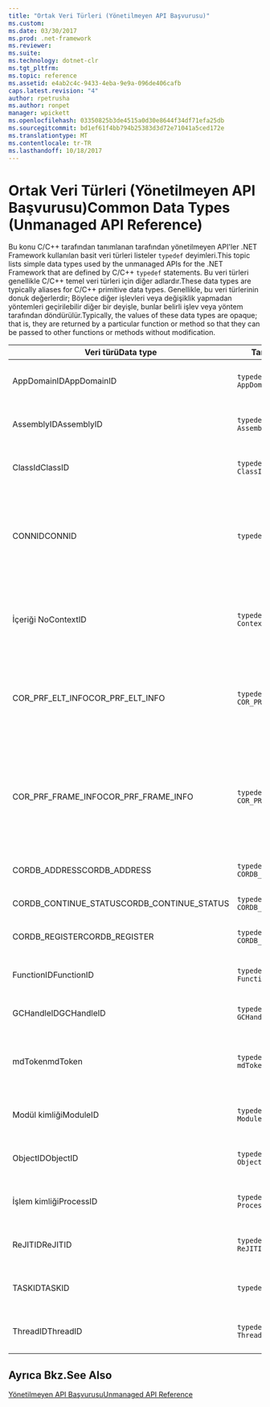 ```yaml
---
title: "Ortak Veri Türleri (Yönetilmeyen API Başvurusu)"
ms.custom: 
ms.date: 03/30/2017
ms.prod: .net-framework
ms.reviewer: 
ms.suite: 
ms.technology: dotnet-clr
ms.tgt_pltfrm: 
ms.topic: reference
ms.assetid: e4ab2c4c-9433-4eba-9e9a-096de406cafb
caps.latest.revision: "4"
author: rpetrusha
ms.author: ronpet
manager: wpickett
ms.openlocfilehash: 03350825b3de4515a0d30e8644f34df71efa25db
ms.sourcegitcommit: bd1ef61f4bb794b25383d3d72e71041a5ced172e
ms.translationtype: MT
ms.contentlocale: tr-TR
ms.lasthandoff: 10/18/2017
---
```

# <a name="common-data-types-unmanaged-api-reference"></a><span data-ttu-id="e2e58-102">Ortak Veri Türleri (Yönetilmeyen API Başvurusu)</span><span class="sxs-lookup"><span data-stu-id="e2e58-102">Common Data Types (Unmanaged API Reference)</span></span>
<span data-ttu-id="e2e58-103">Bu konu C/C++ tarafından tanımlanan tarafından yönetilmeyen API'ler .NET Framework kullanılan basit veri türleri listeler `typedef` deyimleri.</span><span class="sxs-lookup"><span data-stu-id="e2e58-103">This topic lists simple data types used by the unmanaged APIs for the .NET Framework that are defined by C/C++ `typedef` statements.</span></span> <span data-ttu-id="e2e58-104">Bu veri türleri genellikle C/C++ temel veri türleri için diğer adlardır.</span><span class="sxs-lookup"><span data-stu-id="e2e58-104">These data types are typically aliases for C/C++ primitive data types.</span></span> <span data-ttu-id="e2e58-105">Genellikle, bu veri türlerinin donuk değerlerdir; Böylece diğer işlevleri veya değişiklik yapmadan yöntemleri geçirilebilir diğer bir deyişle, bunlar belirli işlev veya yöntem tarafından döndürülür.</span><span class="sxs-lookup"><span data-stu-id="e2e58-105">Typically, the values of these data types are opaque; that is, they are returned by a particular function or method so that they can be passed to other functions or methods without modification.</span></span>  
  
|<span data-ttu-id="e2e58-106">Veri türü</span><span class="sxs-lookup"><span data-stu-id="e2e58-106">Data type</span></span>|<span data-ttu-id="e2e58-107">Tanım</span><span class="sxs-lookup"><span data-stu-id="e2e58-107">Definition</span></span>|<span data-ttu-id="e2e58-108">Tanımlanan</span><span class="sxs-lookup"><span data-stu-id="e2e58-108">Defined in</span></span>|<span data-ttu-id="e2e58-109">Açıklama</span><span class="sxs-lookup"><span data-stu-id="e2e58-109">Description</span></span>|  
|---------------|----------------|----------------|-----------------|  
|<span data-ttu-id="e2e58-110">AppDomainID</span><span class="sxs-lookup"><span data-stu-id="e2e58-110">AppDomainID</span></span>|`typedef UINT_PTR AppDomainID;`|<span data-ttu-id="e2e58-111">corprof.h</span><span class="sxs-lookup"><span data-stu-id="e2e58-111">corprof.h</span></span>|<span data-ttu-id="e2e58-112">Uygulama etki alanı tanımlayıcısı.</span><span class="sxs-lookup"><span data-stu-id="e2e58-112">The identifier of an application domain.</span></span>|  
|<span data-ttu-id="e2e58-113">AssemblyID</span><span class="sxs-lookup"><span data-stu-id="e2e58-113">AssemblyID</span></span>|`typedef UINT_PTR AssemblyID;`|<span data-ttu-id="e2e58-114">corprof.h</span><span class="sxs-lookup"><span data-stu-id="e2e58-114">corprof.h</span></span>|<span data-ttu-id="e2e58-115">Bir derleme tanımlayıcı.</span><span class="sxs-lookup"><span data-stu-id="e2e58-115">The identifier of an assembly.</span></span>|  
|<span data-ttu-id="e2e58-116">ClassId</span><span class="sxs-lookup"><span data-stu-id="e2e58-116">ClassID</span></span>|`typedef UINT_PTR ClassID;`|<span data-ttu-id="e2e58-117">corprof.h</span><span class="sxs-lookup"><span data-stu-id="e2e58-117">corprof.h</span></span>|<span data-ttu-id="e2e58-118">Yönetilen sınıf tanımlayıcısı.</span><span class="sxs-lookup"><span data-stu-id="e2e58-118">The identifier of a managed class.</span></span>|  
|<span data-ttu-id="e2e58-119">CONNID</span><span class="sxs-lookup"><span data-stu-id="e2e58-119">CONNID</span></span>|`typedef DWORD CONNID;`|<span data-ttu-id="e2e58-120">cordebug.h, mscoree.h</span><span class="sxs-lookup"><span data-stu-id="e2e58-120">cordebug.h, mscoree.h</span></span>|<span data-ttu-id="e2e58-121">Microsoft SQL Server örneğine bağlı bir iş parçacığı için bağlantı kimliği.</span><span class="sxs-lookup"><span data-stu-id="e2e58-121">The connection identifier for a thread that is connected to an instance of Microsoft SQL Server.</span></span>|  
|<span data-ttu-id="e2e58-122">İçeriği No</span><span class="sxs-lookup"><span data-stu-id="e2e58-122">ContextID</span></span>|`typedef UINT_PTR ContextID;`|<span data-ttu-id="e2e58-123">corprof.h</span><span class="sxs-lookup"><span data-stu-id="e2e58-123">corprof.h</span></span>|<span data-ttu-id="e2e58-124">Belirli bir yönetilen iş parçacığı ile ilişkili Bağlam tanıtıcısı.</span><span class="sxs-lookup"><span data-stu-id="e2e58-124">The identifier of the context associated with a particular managed thread.</span></span>|  
|<span data-ttu-id="e2e58-125">COR_PRF_ELT_INFO</span><span class="sxs-lookup"><span data-stu-id="e2e58-125">COR_PRF_ELT_INFO</span></span>|`typedef UINT_PTR COR_PRF_ELT_INFO;`|<span data-ttu-id="e2e58-126">corprof.h</span><span class="sxs-lookup"><span data-stu-id="e2e58-126">corprof.h</span></span>|<span data-ttu-id="e2e58-127">Belirli Yığın çerçevesi ilgili bilgileri temsil eder donuk işleci.</span><span class="sxs-lookup"><span data-stu-id="e2e58-127">An opaque handle that represents information about a particular stack frame.</span></span>|  
|<span data-ttu-id="e2e58-128">COR_PRF_FRAME_INFO</span><span class="sxs-lookup"><span data-stu-id="e2e58-128">COR_PRF_FRAME_INFO</span></span>|`typedef UINT_PTR COR_PRF_FRAME_INFO;`|<span data-ttu-id="e2e58-129">corprof.h</span><span class="sxs-lookup"><span data-stu-id="e2e58-129">corprof.h</span></span>|<span data-ttu-id="e2e58-130">Bir opak işaret yığın çerçevesi için işler.</span><span class="sxs-lookup"><span data-stu-id="e2e58-130">An opaque handle that points to a stack frame.</span></span> <span data-ttu-id="e2e58-131">Geçirilen yalnızca geri çağırma sırasında geçerli değil.</span><span class="sxs-lookup"><span data-stu-id="e2e58-131">It is valid only during the callback to which it is passed.</span></span>|  
|<span data-ttu-id="e2e58-132">CORDB_ADDRESS</span><span class="sxs-lookup"><span data-stu-id="e2e58-132">CORDB_ADDRESS</span></span>|`typedef ULONG64 CORDB_ADDRESS;`|<span data-ttu-id="e2e58-133">cordebug.h</span><span class="sxs-lookup"><span data-stu-id="e2e58-133">cordebug.h</span></span>|<span data-ttu-id="e2e58-134">Bellekteki bir adresi.</span><span class="sxs-lookup"><span data-stu-id="e2e58-134">An address in memory.</span></span>|  
|<span data-ttu-id="e2e58-135">CORDB_CONTINUE_STATUS</span><span class="sxs-lookup"><span data-stu-id="e2e58-135">CORDB_CONTINUE_STATUS</span></span>|`typedef DWORD CORDB_CONTINUE_STATUS;`|<span data-ttu-id="e2e58-136">cordebug.h</span><span class="sxs-lookup"><span data-stu-id="e2e58-136">cordebug.h</span></span>|<span data-ttu-id="e2e58-137">Devamlılık durumu.</span><span class="sxs-lookup"><span data-stu-id="e2e58-137">The continuation status.</span></span>|  
|<span data-ttu-id="e2e58-138">CORDB_REGISTER</span><span class="sxs-lookup"><span data-stu-id="e2e58-138">CORDB_REGISTER</span></span>|`typedef ULONG64 CORDB_REGISTER;`|<span data-ttu-id="e2e58-139">cordebug.h</span><span class="sxs-lookup"><span data-stu-id="e2e58-139">cordebug.h</span></span>|<span data-ttu-id="e2e58-140">Bir CPU kayıt değeri.</span><span class="sxs-lookup"><span data-stu-id="e2e58-140">The value of a CPU register.</span></span>|  
|<span data-ttu-id="e2e58-141">FunctionID</span><span class="sxs-lookup"><span data-stu-id="e2e58-141">FunctionID</span></span>|`typedef UINT_PTR FunctionID;`|<span data-ttu-id="e2e58-142">corprof.h</span><span class="sxs-lookup"><span data-stu-id="e2e58-142">corprof.h</span></span>|<span data-ttu-id="e2e58-143">Bir işlev veya yöntem tanımlayıcısı.</span><span class="sxs-lookup"><span data-stu-id="e2e58-143">The identifier of a function or method.</span></span>|  
|<span data-ttu-id="e2e58-144">GCHandleID</span><span class="sxs-lookup"><span data-stu-id="e2e58-144">GCHandleID</span></span>|`typedef UINT_PTR GCHandleID;`|<span data-ttu-id="e2e58-145">corprof.h</span><span class="sxs-lookup"><span data-stu-id="e2e58-145">corprof.h</span></span>|<span data-ttu-id="e2e58-146">Çöp Toplama işleci.</span><span class="sxs-lookup"><span data-stu-id="e2e58-146">A garbage collection handle.</span></span>|  
|<span data-ttu-id="e2e58-147">mdToken</span><span class="sxs-lookup"><span data-stu-id="e2e58-147">mdToken</span></span>|`typedef UINT32 mdToken;`|<span data-ttu-id="e2e58-148">corprof.h</span><span class="sxs-lookup"><span data-stu-id="e2e58-148">corprof.h</span></span>|<span data-ttu-id="e2e58-149">Meta veri simgesi (meta veri tablosunda bir satırı).</span><span class="sxs-lookup"><span data-stu-id="e2e58-149">A   metadata token (a row in a metadata table).</span></span>|  
|<span data-ttu-id="e2e58-150">Modül kimliği</span><span class="sxs-lookup"><span data-stu-id="e2e58-150">ModuleID</span></span>|`typedef UINT_PTR ModuleID;`|<span data-ttu-id="e2e58-151">corprof.h</span><span class="sxs-lookup"><span data-stu-id="e2e58-151">corprof.h</span></span>|<span data-ttu-id="e2e58-152">Bir derleme modülü tanımlayıcısı.</span><span class="sxs-lookup"><span data-stu-id="e2e58-152">The identifier of an assembly module.</span></span>|  
|<span data-ttu-id="e2e58-153">ObjectID</span><span class="sxs-lookup"><span data-stu-id="e2e58-153">ObjectID</span></span>|`typedef UINT_PTR ObjectID;`|<span data-ttu-id="e2e58-154">corprof.h</span><span class="sxs-lookup"><span data-stu-id="e2e58-154">corprof.h</span></span>|<span data-ttu-id="e2e58-155">Bir nesne tanımlayıcısı.</span><span class="sxs-lookup"><span data-stu-id="e2e58-155">The identifier of an object.</span></span>|  
|<span data-ttu-id="e2e58-156">İşlem kimliği</span><span class="sxs-lookup"><span data-stu-id="e2e58-156">ProcessID</span></span>|`typedef UINT_PTR ProcessID;`|<span data-ttu-id="e2e58-157">corprof.h</span><span class="sxs-lookup"><span data-stu-id="e2e58-157">corprof.h</span></span>|<span data-ttu-id="e2e58-158">Yönetilen bir işlem tanıtıcısı.</span><span class="sxs-lookup"><span data-stu-id="e2e58-158">The identifier of a managed process.</span></span>|  
|<span data-ttu-id="e2e58-159">ReJITID</span><span class="sxs-lookup"><span data-stu-id="e2e58-159">ReJITID</span></span>|`typedef UINT_PTR ReJITID;`|<span data-ttu-id="e2e58-160">corprof.h</span><span class="sxs-lookup"><span data-stu-id="e2e58-160">corprof.h</span></span>|<span data-ttu-id="e2e58-161">Jitted işlevi tanımlayıcısı.</span><span class="sxs-lookup"><span data-stu-id="e2e58-161">The identifier of a jitted function.</span></span>|  
|<span data-ttu-id="e2e58-162">TASKID</span><span class="sxs-lookup"><span data-stu-id="e2e58-162">TASKID</span></span>|`typedef UINT64 TASKID;`|<span data-ttu-id="e2e58-163">cordebug.h, mscoree.h</span><span class="sxs-lookup"><span data-stu-id="e2e58-163">cordebug.h, mscoree.h</span></span>|<span data-ttu-id="e2e58-164">Tanıtıcısı bir [Iclrtask](../../../docs/framework/unmanaged-api/hosting/iclrtask-interface.md) örneği.</span><span class="sxs-lookup"><span data-stu-id="e2e58-164">The identifier of an [ICLRTask](../../../docs/framework/unmanaged-api/hosting/iclrtask-interface.md) instance.</span></span>|  
|<span data-ttu-id="e2e58-165">ThreadID</span><span class="sxs-lookup"><span data-stu-id="e2e58-165">ThreadID</span></span>|`typedef UINT_PTR ThreadID;`|<span data-ttu-id="e2e58-166">corprof.h</span><span class="sxs-lookup"><span data-stu-id="e2e58-166">corprof.h</span></span>|<span data-ttu-id="e2e58-167">Yönetilen iş parçacığı tanımlayıcısı.</span><span class="sxs-lookup"><span data-stu-id="e2e58-167">The identifier of a managed thread.</span></span>|  
  
## <a name="see-also"></a><span data-ttu-id="e2e58-168">Ayrıca Bkz.</span><span class="sxs-lookup"><span data-stu-id="e2e58-168">See Also</span></span>  
 [<span data-ttu-id="e2e58-169">Yönetilmeyen API Başvurusu</span><span class="sxs-lookup"><span data-stu-id="e2e58-169">Unmanaged API Reference</span></span>](../../../docs/framework/unmanaged-api/index.md)

